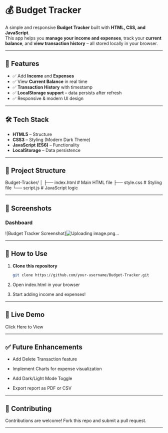 # 💰 Budget Tracker

A simple and responsive **Budget Tracker** built with **HTML, CSS, and JavaScript**.  
This app helps you **manage your income and expenses**, track your **current balance**, and **view transaction history** – all stored locally in your browser.

---

## 🚀 Features
- ✅ Add **Income** and **Expenses**
- ✅ View **Current Balance** in real time
- ✅ **Transaction History** with timestamp
- ✅ **LocalStorage support** – data persists after refresh
- ✅ Responsive & modern UI design

---

## 🛠 Tech Stack
- **HTML5** – Structure
- **CSS3** – Styling (Modern Dark Theme)
- **JavaScript (ES6)** – Functionality
- **LocalStorage** – Data persistence

---

## 📂 Project Structure
Budget-Tracker/
│
├── index.html # Main HTML file
├── style.css # Styling file
└── script.js # JavaScript logic


---

## 📸 Screenshots
### **Dashboard**
![Budget Tracker Screenshot]![Uploading image.png…]()


---

## 🔧 How to Use
1. **Clone this repository**  
   ```bash
   git clone https://github.com/your-username/Budget-Tracker.git

2. Open index.html in your browser

3. Start adding income and expenses!

---

## 🌟 Live Demo

Click Here to View
 <!-- Replace # with your live link (GitHub Pages or Netlify) -->

---

## ✅ Future Enhancements

- Add Delete Transaction feature

- Implement Charts for expense visualization

- Add Dark/Light Mode Toggle

- Export report as PDF or CSV

---

## 🤝 Contributing

Contributions are welcome! Fork this repo and submit a pull request.

---
